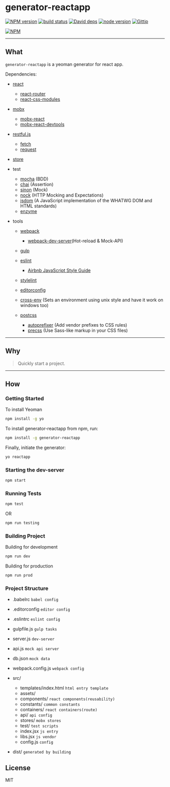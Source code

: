 # generator-reactapp

[![NPM version][npm-image]][npm-url] [![build status][travis-image]][travis-url] [![David deps][david-image]][david-url] [![node version][node-image]][node-url] [![Gittip][gittip-image]][gittip-url]

[![NPM](https://nodei.co/npm/generator-reactapp.png?downloads=true)](https://nodei.co/npm/generator-reactapp/)

--------------------------------------------------------------------------------

## What

`generator-reactapp` is a yeoman generator for react app.

Dependencies:

- [react](https://facebook.github.io/react/)

  - [react-router](https://github.com/reactjs/react-router)
  - [react-css-modules](https://github.com/gajus/react-css-modules)

- [mobx](https://github.com/mobxjs/mobx)

  - [mobx-react](https://github.com/mobxjs/mobx-react)
  - [mobx-react-devtools](https://github.com/mobxjs/mobx-react-devtools)

- [restful.js](https://github.com/marmelab/restful.js)

  - [fetch](https://github.com/github/fetch)
  - [request](https://github.com/request/request)

- [store](https://github.com/marcuswestin/store.js)

- test

  - [mocha](https://mochajs.org/) (BDD)
  - [chai](http://chaijs.com/) (Assertion)
  - [sinon](sinonjs.org) (Mock)
  - [nock](https://github.com/node-nock/nock) (HTTP Mocking and Expectations)
  - [jsdom](https://github.com/tmpvar/jsdom) (A JavaScript implementation of the WHATWG DOM and HTML standards)
  - [enzyme](https://github.com/airbnb/enzyme)

- tools

  - [webpack](http://webpack.github.io/)

    - [webpack-dev-server](https://webpack.github.io/docs/webpack-dev-server.html)(Hot-reload & Mock-API)

  - [gulp](http://gulpjs.com/)

  - [eslint](http://eslint.org/)

    - [Airbnb JavaScript Style Guide](https://github.com/airbnb/javascript)

  - [stylelint](http://stylelint.io/)

  - [editorconfig](http://editorconfig.org/)

  - [cross-env](https://github.com/kentcdodds/cross-env) (Sets an environment using unix style and have it work on windows too)

  - [postcss](https://github.com/postcss/postcss)

    - [autoprefixer](https://github.com/postcss/autoprefixer) (Add vendor prefixes to CSS rules)
    - [precss](https://github.com/jonathantneal/precss) (Use Sass-like markup in your CSS files)

--------------------------------------------------------------------------------

## Why

> Quickly start a project.

--------------------------------------------------------------------------------

## How

### Getting Started

To install Yeoman

```bash
npm install -g yo
```

To install generator-reactapp from npm, run:

```bash
npm install -g generator-reactapp
```

Finally, initiate the generator:

```bash
yo reactapp
```

### Starting the dev-server

```bash
npm start
```

### Running Tests

```bash
npm test
```

OR

```bash
npm run testing
```

### Building Project

Building for development

```bash
npm run dev
```

Building for production

```bash
npm run prod
```

### Project Structure

- .babelrc `babel config`
- .editorconfig `editor config`
- .eslintrc `eslint config`
- gulpfile.js `gulp tasks`
- server.js `dev-server`
- api.js `mock api server`
- db.json `mock data`
- webpack.config.js `webpack config`
- src/

  - templates/index.html `html entry template`
  - assets/
  - components/ `react components(reusability)`
  - constants/ `common constants`
  - containers/ `react containers(route)`
  - api/ `api config`
  - stores/ `mobx stores`
  - test/ `test scripts`
  - index.jsx `js entry`
  - libs.jsx `js vendor`
  - config.js `config`

- dist/ `generated by building`

## License

MIT

[david-image]: https://img.shields.io/david/Jackong/generator-reactapp.svg?style=flat-square
[david-url]: https://david-dm.org/Jackong/generator-reactapp
[gittip-image]: https://img.shields.io/gratipay/Jackong.svg
[gittip-url]: https://gratipay.com/~Jackong
[node-image]: https://img.shields.io/badge/node.js-%3E=_0.11-green.svg?style=flat-square
[node-url]: http://nodejs.org/download/
[npm-image]: https://img.shields.io/npm/v/generator-reactapp.svg?style=flat-square
[npm-url]: https://npmjs.org/package/generator-reactapp
[travis-image]: https://travis-ci.org/Jackong/generator-reactapp.svg?branch=master
[travis-url]: https://travis-ci.org/Jackong/generator-reactapp
